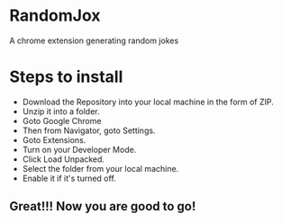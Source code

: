 # RandomJox
A chrome extension generating random jokes

# Steps to install
* Download the Repository into your local machine in the form of ZIP.
* Unzip it into a folder.
* Goto Google Chrome
* Then from Navigator, goto Settings.
* Goto Extensions.
* Turn on your Developer Mode.
* Click Load Unpacked.
* Select the folder from your local machine.
* Enable it if it's turned off.

## **Great!!! Now you are good to go!**
